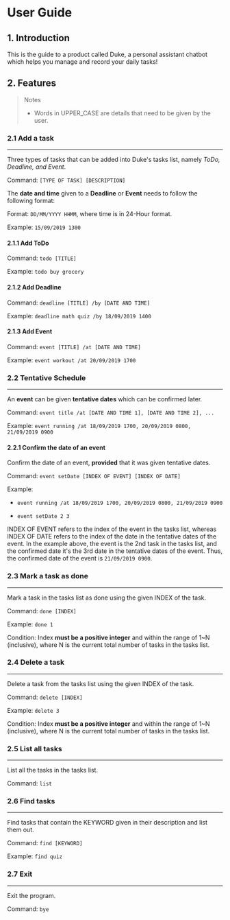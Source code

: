 # User Guide
## 1. Introduction
This is the guide to a product called Duke, a personal assistant chatbot which helps you manage and record your 
daily tasks!

## 2. Features 
> Notes
> * Words in UPPER_CASE are details that need to be given by the user.

### 2.1 Add a task
---
Three types of tasks that can be added into Duke's tasks list, namely *ToDo, Deadline, and Event*.

Command: `[TYPE OF TASK] [DESCRIPTION]`

The **date and time** given to a **Deadline** or **Event** needs to follow the following format:

Format: `DD/MM/YYYY HHMM`, where time is in 24-Hour format.

Example: `15/09/2019 1300`
    
#### 2.1.1 Add ToDo
Command: `todo [TITLE]`

Example: `todo buy grocery`

#### 2.1.2 Add Deadline
Command: `deadline [TITLE] /by [DATE AND TIME]`

Example: `deadline math quiz /by 18/09/2019 1400`

#### 2.1.3 Add Event
Command: `event [TITLE] /at [DATE AND TIME]`

Example: `event workout /at 20/09/2019 1700`


### 2.2 Tentative Schedule 
---
An **event** can be given **tentative dates** which can be confirmed later.

Command: `event title /at [DATE AND TIME 1], [DATE AND TIME 2], ...`

Example: `event running /at 18/09/2019 1700, 20/09/2019 0800, 21/09/2019 0900`

#### 2.2.1 Confirm the date of an event 
Confirm the date of an event, **provided** that it was given tentative dates.

Command: `event setDate [INDEX OF EVENT] [INDEX OF DATE]`

Example: 
* `event running /at 18/09/2019 1700, 20/09/2019 0800, 21/09/2019 0900`

* `event setDate 2 3`

INDEX OF EVENT refers to the index of the event in the tasks list, whereas INDEX OF DATE refers to the index of the date
in the tentative dates of the event. In the example above, the event is the 2nd task in the tasks list, and the 
confirmed date it's the 3rd date in the tentative dates of the event. Thus, the confirmed date of the event is
`21/09/2019 0900`.


### 2.3 Mark a task as done
---
Mark a task in the tasks list as done using the given INDEX of the task.

Command: `done [INDEX]`

Example: `done 1`

Condition: 
Index **must be a positive integer** and within the range of 1~N (inclusive), where N is the current total 
number of tasks in the tasks list. 


### 2.4 Delete a task 
---
Delete a task from the tasks list using the given INDEX of the task.

Command: `delete [INDEX]`

Example: `delete 3`

Condition: 
Index **must be a positive integer** and within the range of 1~N (inclusive), where N is the current total 
number of tasks in the tasks list. 


### 2.5 List all tasks 
---
List all the tasks in the tasks list.

Command: `list`


### 2.6 Find tasks 
---
Find tasks that contain the KEYWORD given in their description and list them out.

Command: `find [KEYWORD]`

Example: `find quiz`


### 2.7 Exit 
---
Exit the program.

Command: `bye`
